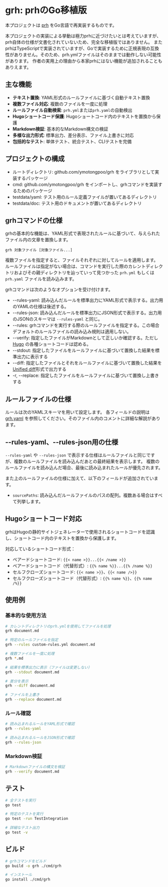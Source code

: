 # grh: prhのGo移植版

本プロジェクトは [prh][] をGo言語で再実装するものです。

本プロジェクトの実装による挙動は極力prhに近づけたいとは考えていますが、prh自体の仕様が文書化されていないため、完全な移植版ではありません。
またprhはTypeScriptで実装されていますが、Goで実装するために正規表現の互換性がありません。そのため、prh.ymlファイルはそのままでは動作しない可能性があります。
作者の実用上の理由から本家prhにはない機能が追加されることもありえます。

[prh]: https://github.com/prh/prh/

## 主な機能

- **テキスト置換**: YAML形式のルールファイルに基づく自動テキスト置換
- **複数ファイル対応**: 複数のファイルを一度に処理
- **ルールファイル自動検索**: `prh.yml`または`prh.yaml`の自動検出
- **Hugoショートコード保護**: Hugoショートコード内のテキストを置換から保護
- **Markdown検証**: 基本的なMarkdown構文の検証
- **多様な出力形式**: 標準出力、差分表示、ファイル上書きに対応
- **包括的なテスト**: 単体テスト、統合テスト、CLIテストを完備

## プロジェクトの構成

* ルートディレクトリ: github.com/ymotongpoo/grh をライブラリとして実装するパッケージ
* cmd: github.com/ymotongpoo/grh をインポートし、grhコマンドを実装するためのパッケージ
* testdata/yaml: テスト用のルール定義ファイルが置いてあるディレクトリ
* testdata/doc: テスト用のドキュメントが置いてあるディレクトリ

## grhコマンドの仕様

grhの基本的な機能は、YAML形式で表現されたルールに基づいて、与えられたファイル内の文章を置換します。

```
grh 対象ファイル [対象ファイル...]
```

複数ファイルを指定すると、ファイルそれぞれに対してルールを適用します。
ルールファイルは指定がない場合は、コマンドを実行した際のカレントディレクトリおよびその親ディレクトリを辿っていって見つかった `prh.yml` もしくは `prh.yaml` ファイルを読み込みます。

grhコマンドは次のようなオプションを受け付けます。

* --rules-yaml: 読み込んだルールを標準出力にYAML形式で表示する。出力用のYAMLの仕様は後述する。
* --rules-json: 読み込んだルールを標準出力にJSON形式で表示する。出力用のJSONのスキーマは `--rules-yaml` と同じ。
* --rules: grhコマンドを実行する際のルールファイルを指定する。この場合デフォルトのルールファイルの読み込み規則は適用しない。
* --verify: 指定したファイルがMarkdownとして正しいか確認する。ただし [Hugo][] の各種ショートコードは認める。
* --stdout: 指定したファイルをルールファイルに基づいて置換した結果を標準出力に表示する
* --diff: 指定したファイルとそれをルールファイルに基づいて置換した結果を[Unified diff][]形式で出力する
* -r, --replace: 指定したファイルをルールファイルに基づいて置換し上書きする

[Hugo]: https://gohugo.io/
[Unified diff]: https://www.gnu.org/software/diffutils/manual/html_node/Detailed-Unified.html

## ルールファイルの仕様

ルールは次のYAMLスキーマを用いて設定します。
各フィールドの説明は [grh.yaml](grh.yaml) を参照してください。そのファイル内のコメントに詳細な解説があります。

## --rules-yaml、--rules-json用の仕様

`--rules-yaml` や `--rules-json` で表示する仕様はルールファイルと同じですが、複数のルールファイルを読み込んだあとの最終結果を表示します。
複数のルールファイルを読み込んだ場合、最後に読み込まれたルールが優先されます。

また上のルールファイルの仕様に加えて、以下のフィールドが追加されています。

- `sourcePaths`: 読み込んだルールファイルのパスの配列。複数ある場合はすべて列挙します。

## Hugoショートコード対応

grhはHugoの静的サイトジェネレーターで使用されるショートコードを認識し、ショートコード内のテキストを置換から保護します。

対応しているショートコード形式：
- ペアードショートコード: `{{< name >}}...{{< /name >}}`
- ペアードショートコード（代替形式）: `{{% name %}}...{{% /name %}}`
- セルフクローズショートコード: `{{< name >}}`、`{{< name />}}`
- セルフクローズショートコード（代替形式）: `{{% name %}}`、`{{% name /%}}`

## 使用例

### 基本的な使用方法

```bash
# カレントディレクトリのprh.ymlを使用してファイルを処理
grh document.md

# 特定のルールファイルを指定
grh --rules custom-rules.yml document.md

# 複数ファイルを一度に処理
grh *.md

# 結果を標準出力に表示（ファイルは変更しない）
grh --stdout document.md

# 差分を表示
grh --diff document.md

# ファイルを上書き
grh --replace document.md
```

### ルール確認

```bash
# 読み込まれるルールをYAML形式で確認
grh --rules-yaml

# 読み込まれるルールをJSON形式で確認
grh --rules-json
```

### Markdown検証

```bash
# Markdownファイルの構文を検証
grh --verify document.md
```

## テスト

```bash
# 全テストを実行
go test

# 特定のテストを実行
go test -run TestIntegration

# 詳細なテスト出力
go test -v
```

## ビルド

```bash
# grhコマンドをビルド
go build -o grh ./cmd/grh

# インストール
go install ./cmd/grh
```

